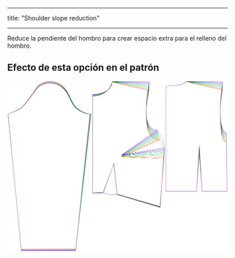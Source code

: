 - - -
title: "Shoulder slope reduction"
- - -

Reduce la pendiente del hombro para crear espacio extra para el relleno del hombro.

## Efecto de esta opción en el patrón

![Esta imagen muestra el efecto de esta opción superponiendo varias variantes que tienen un valor diferente para esta opción](breanna_shoulderslopereduction_sample.svg "Efecto de esta opción en el patrón")
